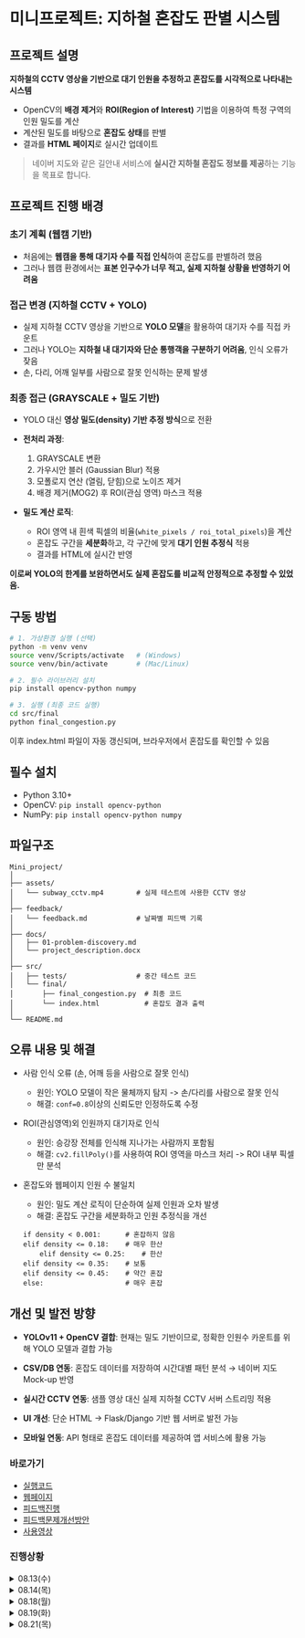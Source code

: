 # 미니프로젝트: 지하철 혼잡도 판별 시스템

## 프로젝트 설명  
**지하철의 CCTV 영상을 기반으로 대기 인원을 추정하고 혼잡도를 시각적으로 나타내는 시스템**

- OpenCV의 **배경 제거**와 **ROI(Region of Interest)** 기법을 이용하여 특정 구역의 인원 밀도를 계산  
- 계산된 밀도를 바탕으로 **혼잡도 상태**를 판별  
- 결과를 **HTML 페이지**로 실시간 업데이트  
  
> 네이버 지도와 같은 길안내 서비스에 **실시간 지하철 혼잡도 정보를 제공**하는 기능을 목표로 합니다.  

## 프로젝트 진행 배경
### 초기 계획 (웹캠 기반)
- 처음에는 **웹캠을 통해 대기자 수를 직접 인식**하여 혼잡도를 판별하려 했음  
- 그러나 웹캠 환경에서는 **표본 인구수가 너무 적고, 실제 지하철 상황을 반영하기 어려움**  

### 접근 변경 (지하철 CCTV + YOLO)
- 실제 지하철 CCTV 영상을 기반으로 **YOLO 모델**을 활용하여 대기자 수를 직접 카운트  
- 그러나 YOLO는 **지하철 내 대기자와 단순 통행객을 구분하기 어려움**, 인식 오류가 잦음  
- 손, 다리, 어깨 일부를 사람으로 잘못 인식하는 문제 발생  

### 최종 접근 (GRAYSCALE + 밀도 기반)
- YOLO 대신 **영상 밀도(density) 기반 추정 방식**으로 전환  
- **전처리 과정**:
  1. GRAYSCALE 변환  
  2. 가우시안 블러 (Gaussian Blur) 적용  
  3. 모폴로지 연산 (열림, 닫힘)으로 노이즈 제거  
  4. 배경 제거(MOG2) 후 ROI(관심 영역) 마스크 적용  

- **밀도 계산 로직**:
  - ROI 영역 내 흰색 픽셀의 비율(`white_pixels / roi_total_pixels`)을 계산  
  - 혼잡도 구간을 **세분화**하고, 각 구간에 맞게 **대기 인원 추정식** 적용  
  - 결과를 HTML에 실시간 반영  

**이로써 YOLO의 한계를 보완하면서도 실제 혼잡도를 비교적 안정적으로 추정할 수 있었음.**  

## 구동 방법  

```bash
# 1. 가상환경 실행 (선택)
python -m venv venv
source venv/Scripts/activate   # (Windows)
source venv/bin/activate       # (Mac/Linux)

# 2. 필수 라이브러리 설치
pip install opencv-python numpy

# 3. 실행 (최종 코드 실행)
cd src/final
python final_congestion.py
```

이후 index.html 파일이 자동 갱신되며, 브라우저에서 혼잡도를 확인할 수 있음

## 필수 설치

- Python 3.10+
- OpenCV: ```pip install opencv-python```
- NumPy: ```pip install opencv-python numpy```

## 파일구조
```
Mini_project/
│
├── assets/                    
│   └── subway_cctv.mp4        # 실제 테스트에 사용한 CCTV 영상
│
├── feedback/                  
│   └── feedback.md            # 날짜별 피드백 기록
│
├── docs/                      
│   ├── 01-problem-discovery.md
│   └── project_description.docx
│
├── src/
│   ├── tests/                 # 중간 테스트 코드
│   └── final/
│       ├── final_congestion.py  # 최종 코드
│       └── index.html           # 혼잡도 결과 출력
│
└── README.md
```

## 오류 내용 및 해결

- 사람 인식 오류 (손, 어깨 등을 사람으로 잘못 인식)
    - 원인: YOLO 모델이 작은 물체까지 탐지 -> 손/다리를 사람으로 잘못 인식
    - 해결: ```conf=0.8```이상의 신뢰도만 인정하도록 수정

- ROI(관심영역)외 인원까지 대기자로 인식
    - 원인: 승강장 전체를 인식해 지나가는 사람까지 포함됨
    - 해결: ```cv2.fillPoly()```를 사용하여 ROI 영역을 마스크 처리 -> ROI 내부 픽셀만 분석

- 혼잡도와 웹페이지 인원 수 불일치
    - 원인: 밀도 계산 로직이 단순하여 실제 인원과 오차 발생
    - 해결: 혼잡도 구간을 세분화하고 인원 추정식을 개선
    ```
    if density < 0.001:      # 혼잡하지 않음
    elif density <= 0.18:    # 매우 한산
        elif density <= 0.25:    # 한산
    elif density <= 0.35:    # 보통
    elif density <= 0.45:    # 약간 혼잡
    else:                    # 매우 혼잡
    ```

## 개선 및 발전 방향
- **YOLOv11 + OpenCV 결합**: 현재는 밀도 기반이므로, 정확한 인원수 카운트를 위해 YOLO 모델과 결합 가능

- **CSV/DB 연동**: 혼잡도 데이터를 저장하여 시간대별 패턴 분석 → 네이버 지도 Mock-up 반영

- **실시간 CCTV 연동**: 샘플 영상 대신 실제 지하철 CCTV 서버 스트리밍 적용

- **UI 개선**: 단순 HTML → Flask/Django 기반 웹 서버로 발전 가능

- **모바일 연동**: API 형태로 혼잡도 데이터를 제공하여 앱 서비스에 활용 가능


### 바로가기
- [실행코드](./src/final/final_congestion.py)
- [웹페이지](./src/final/index.html)
- [피드백진행](./feedback/feedback.md)
- [피드백문제개선방안](./docs/01-problem-discovery.md)
- [사용영상](./assets/subway_cctv.mp4)

### 진행상황
<details>
<summary>08.13(수)</summary>  

## 15분 룰 적용
### 1. 빠른 제품 체험 및 핵심 문제 발견 (15분 룰 적용)  
네이버지도 대중교통 길안내는 혼잡도 표시가 아예 없음  
  
### 2. 경쟁사 제품 15분 체험  
카카오 맵은 지하철 혼잡도가 지하철 칸 별로 색깔로 표시됨  
카카오 맵은 대중교통 도착 예정 시간이 초 단위로 표시되는 반면 네이버지도는 분 단위로만 됨  
  
### 3. 사용자 리뷰 스캔  
#### 카카오 맵: 앱스토어 별점 4.7.   
-	몇몇 장소들의 위치와 영업일이 잘못되어 있음 (업데이트 필요)  
-	즐겨찾기 기능이 효과적이지만 비로그인 상태에서는 즐겨찾기 기능이 사라짐 (정보유출 때문)  
-	음식점 랭킹 확인가능, 다만 리뷰 보완 필요  
-	대중교통의 도착 예정 시간이 잘 맞음 (혼잡도 확인가능)  
  
#### 네이버지도: 앱스토어 별점 2.0.  
-	대중교통 길안내 시 도착시간이 맞지 않은 경우가 대다수  
-	출퇴근길에 지하철 연착 또는 혼잡함 때문에 도착 예정 시간 지연된 적이 많음  
-	광고가 많아 발열이 심함  
-	네비게이션 성능이 많이 안 좋음  
  
## 문제 우선순위화  
### 가장 짜증나는점 선택  
네이버지도 대중교통 길안내에 혼잡도 표시가 아예 없는 문제  
네이버지도 도착시간 정확도가 떨어짐  

### 1시간 안에 테스트 가능한 것  
대중교통 길안내의 혼잡도 표시 생성  

  
</details> 
<details> <summary>08.14(목)</summary>

## 진행 상황
- 목표 변경
- 기본 목표:  
"네이버지도의 길안내에 지하철 역 내 CCTV 영상을 기반으로 YOLO를 이용해 지하철을 기다리는 사람 수를 카운트하여 혼잡도 확인 기능을 추가하고 실제 제품 형식으로 반영하는 시스템"

- 새 목표:  
**웹캠에서 사람 수를 세어서 '지하철 혼잡도: 여유/보통/혼잡'을 간단한 HTML 페이지에 표시하기**

- [전체코드](./src/tests.py/yolocam.py)

## 목표
### 1. 웹캠에서 사람 카운트하기
- Yolo를 이용해 웹캠으로 사람이 인식되는지 확인
- 화면에 몇명 인식되는지 표시하기

### 2. 기본 HTML 틀 생성
```
<!DOCTYPE html>
<html>
<head>
    <title>지하철 혼잡도 확인</title>
</head>

<body>
    <h1>🚇 강남역 2호선</h1>
    <div id="congestion">
        <h2>현재 혼잡도: <span id="level">보통</span></h2>
        <p>대기 인원: <span id="count">4</span>명</p>
        <p>예상 대기시간: <span id="wait">3</span>분</p>
    </div>
</body>
</html>
```
- ```<meta http-equiv="refresh" content="1">``` 구문을 추가해 새로고침 빈도를 1초로 갱신

### 3. 사람 수에 따라 혼잡도 분류
```
if count <= 2:
    cv2.putText(annotated_frame, f'not crowded', (10, 60), cv2.FONT_HERSHEY_SIMPLEX, 1, (255, 0, 0), 2)

elif count <= 5:
    cv2.putText(annotated_frame, f'moderate crowded', (10, 60), cv2.FONT_HERSHEY_SIMPLEX, 1, (0, 255, 0), 2)
        
else:
    cv2.putText(annotated_frame, f'crowded', (10, 60), cv2.FONT_HERSHEY_SIMPLEX, 1, (0, 0, 255), 2)
```
- 0~2명이면 not crowded(여유)
- 3~5명이면 moderate crowded(보통)
- 6명 이상이면 crowded(혼잡)
  
```
if count <= 2:
    status = 'not crowded'

elif count <= 5:
    status = 'moderate crowded'
        
else:
    status = 'crowded'

cv2.putText(annotated_frame, status, (10, 60), cv2.FONT_HERSHEY_SIMPLEX, 1, (255, 0, 0), 2)
``` 
- 이 처럼 혼잡도를 변수로 지정해 간단하게 표시가능
- 하지만 색상을 변경하기 위해 전 방식을 사용

### 4. 기본 HTML 틀에 혼잡도 적용시키기
```
html_file = 'index.html'

def update_html(count, status):
    html_content = f"""
    <!DOCTYPE html>
    <html>
    <head>

        <title>지하철 혼잡도 확인</title>
        <meta http-equiv="refresh" content="5">
    </head>

    <body>

        <h1>🚇 강남역 2호선</h1>

        <div id="congestion">
            <h2>현재 혼잡도: <span id="level">{status}</span></h2>
            <p>대기 인원: <span id="count">{count}</span>명</p>
        </div>
    </body>
    </html>
    """
    with open(html_file, "w", encoding="utf-8") as f:
        f.write(html_content)

    ...
    ...
    ...

    update_html(count, status) # count = 사람 수, status = 혼잡도
```
- 기본 틀인 index.html을 가져와 update_html을 통해 인원수와 혼잡도를 웹 창에 표시

</details> 
<details> <summary>08.18(월)</summary>  

  
## 오늘의 목표

### 사람 인식 정확도 부분 수정
- [오류1](./assets/손을%20사람으로%20인식하는%20오류.png) : 손을 사람으로 인식하는 오류 발생
- [해결1](./assets/config_error_solved.PNG) : 정확도 구문 추가 후 정확도가 0.8 즉 80퍼센트 이상일 경우에만 사람으로 인식
- [오류2](./assets/오른쪽%20측면%20위.PNG) : 지하철 역 내의 cctv의 위치를 고려해 오른쪽 위에서 촬영한 결과 멀리 떨어진 사람의 인식기능이 약화됨
- [해결2](./assets/yolo11s%20오른쪽%20위.PNG) : 기존 yolo11n모델보다 정확도가 향상된 yolo11s모델을 사용함으로써 오른쪽 위에서 촬영 했을 때에도 사람이 잘 인식됨
- 개선 해야할 점 : 아주 멀리 떨어진 사람을 촬영했을 때 인식이 되는지 확인, CSV 데이터값을 연동시킬 수 있는지.

#### CSS로 스타일링
- [1차 수정](./assets/webpage_edited1.PNG)
- [2차 수정](./assets/webpage_edited2.PNG)

</details>

<details>
<summary>08.19(화)</summary>  

## 오늘의 목표

### 카메라의 영역을 설정해 대기열/승강장만 판별

1. ROI로 영역을 설정

2. ROI안의 사람만 대기자로 설정

3. 화질 개선해서 대기자 식별 기능 향상

- [피드백](./feedback/feedback.md)
    
    - [cctv 영상 확보](./assets/subway_cctv.mp4)
    - [ROI영역설정](./assets/Roi_cctv.PNG)
    - [개선점](./docs/01-problem-discovery.md)

강사님 피드백 : YOLO를 통해 사람을 다 파악하는 것은 불가능에 가까움. 그러므로 GRAYSCALE을 통한 색변환으로 밀도값을 더 정확히 구하는 것이 혼잡도 판별에 도움이 될 것.  
  
20일(수)에 YOLO대신 GRAYSCALE을 통한 혼잡도 표시하기 수행 예정

</details>

<details><summary>08.21(목)</summary>

## 오늘의 목표

- GRAYSCALE을 통해 혼잡도 확인하기

- 실제 대기 인원 수와 웹페이지에 표시되는 대기 인원 수의 정확도 향상 시키기

- 이동 평균 구문(smoothed_count)를 추가해 프레임 변동과 대기 인원 추정치를 안정화 시키기

- github readme 파일 총 정리하기

- 발표 자료 만들기

</details>
